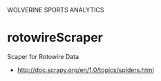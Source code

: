WOLVERINE SPORTS ANALYTICS

# rotowireScraper
Scaper for Rotowire Data 
- http://doc.scrapy.org/en/1.0/topics/spiders.html
